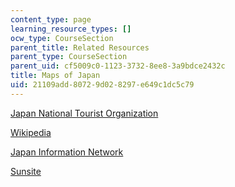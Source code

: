 ```yaml
---
content_type: page
learning_resource_types: []
ocw_type: CourseSection
parent_title: Related Resources
parent_type: CourseSection
parent_uid: cf5009c0-1123-3732-8ee8-3a9bdce2432c
title: Maps of Japan
uid: 21109add-8072-9d02-8297-e649c1dc5c79
---
```


[Japan National Tourist Organization](http://www.jnto.go.jp/map/eng_map/)

[Wikipedia](http://commons.wikimedia.org/wiki/File:Regions_and_Prefectures_Japan.png)

[Japan Information Network](http://web.archive.org/web/20040202081417/http://jin.jcic.or.jp/region/)

[Sunsite](http://web.archive.org/web/20060718052826/http://sunsite.sut.ac.jp/asia/japan/maps/)